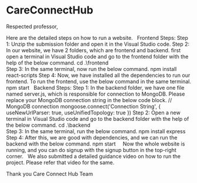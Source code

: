 # CareConnectHub
Respected professor,


Here are the detailed steps on how to run a website.
 
Frontend Steps:
Step 1: Unzip the submission folder and open it in the Visual Studio code.
Step 2: In our website, we have 2 folders, which are frontend and backend. first open a terminal in Visual Studio code and go to the frontend folder with the help of the below command.
		cd .\frontend\
Step 3: In the same terminal, now run the below command.
		npm install react-scripts
Step 4: Now, we have installed all the dependencies to run our frontend. To run the frontend, use the below command in the same terminal.
		npm start
 
Backend Steps:
Step 1: In the backend folder, we have one file named server.js, which is responsible for connection to MongoDB. Please replace your MongoDB connection string in the below code block.
		// MongoDB connection
		mongoose.connect('Connection String', {
			useNewUrlParser: true,
			useUnifiedTopology: true
		})
Step 2: Open a new terminal in Visual Studio code and go to the backend folder with the help of the below command.
		cd .\backend\
Step 3: In the same terminal, run the below command.
		npm install express
Step 4: After this, we are good with dependencies, and we can run the backend with the below command.
		npm start
 
 
Now the whole website is running, and you can do signup with the signup button in the top-right corner.
 
We also submitted a detailed guidance video on how to run the project. Please refer that video for the same.


Thank you
Care Connect Hub Team

